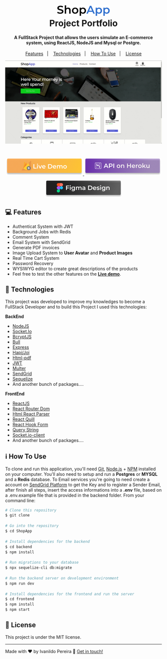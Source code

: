 <h1 align="center">
    <img alt="ShopApp" src="./github/ShopApp.png" />
    <br>
    Project Portfolio 
</h1>
<h4 align="center">
  A FullStack Project that allows the users simulate an E-commerce system, using ReactJS, NodeJS and Mysql or Postgre.
</h4>


<p align="center">
  <a href="#computer-features">Features</a>&nbsp;&nbsp;&nbsp;|&nbsp;&nbsp;&nbsp;
  <a href="#rocket-technologies">Technologies</a>&nbsp;&nbsp;&nbsp;|&nbsp;&nbsp;&nbsp;
  <a href="#information_source-how-to-use">How To Use</a>&nbsp;&nbsp;&nbsp;|&nbsp;&nbsp;&nbsp;
  <a href="#memo-license">License</a>
</p>

<p align="center">
  <img alt="Demo gif" src="./github/demo_video.gif" style="max-width:100%;">  
</p>

<br>
<p align="center">
  <a href="https://shopapp2020-75c0b.web.app/" rel="nofollow">
    <img alt="Live Demo on Firebase Hosting" src="./github/livedemo_button.png" style="max-width:100%;">
  </a>
    <a href="https://shopapp2020.herokuapp.com/" rel="nofollow">
    <img alt="Demo on Heroku" src="./github/demo_button.png" style="max-width:100%;">
  </a>
</p>

<p align="center">
  <a href="https://www.figma.com/file/BJDo8X1kqJZTwTQ1ct5wQB/Mini-E-Commerce?node-id=40%3A2" rel="nofollow">
    <img alt="Design of the project on figma" src="./github/figma_button.png" style="max-width:100%;">
  </a>
</p>

## :computer: Features

- Authenticat System with JWT
- Background Jobs with Redis
- Comment System
- Email System with SendGrid
- Generate PDF invoices
- Image Upload System to **User Avatar** and **Product Images**
- Real Time Cart System
- Password Recovery
- WYSIWYG editor to create great descriptions of the products
- Feel free to test the other features on the [**Live demo**](https://shopapp2020-75c0b.web.app/).

## :rocket: Technologies

This project was developed to improve my knowledges to become a FullStack Developer and to build this Project I used this technologies:

**BackEnd**
- [NodeJS](https://nodejs.org)
- [Socket.Io](https://socket.io/)
- [BcryptJS](https://www.npmjs.com/package/bcrypt)
- [Bull](https://github.com/OptimalBits/bull)
- [Express](https://expressjs.com/)
- [Hapi/Joi](https://hapi.dev/tutorials/validation/?lang=en_US)
- [Html-pdf](https://www.npmjs.com/package/html-pdf)
- [JWT](https://jwt.io/)
- [Multer](https://www.npmjs.com/package/multer)
- [SendGrid](https://sendgrid.com/)
- [Sequelize](https://sequelize.org/)
- And another bunch of packages....


**FrontEnd**
- [ReactJS](https://reactjs.org/)
- [React Router Dom](https://reactrouter.com/)
- [Html React Parser](https://www.npmjs.com/package/html-react-parser)
- [React Quill](https://www.npmjs.com/package/react-quill)
- [React Hook Form](https://react-hook-form.com/)
- [Query String](https://www.npmjs.com/package/query-string)
- [Socket.io-client](https://socket.io/docs/client-api/)
- And another bunch of packages....

## :information_source: How To Use

To clone and run this application, you'll need [Git](https://git-scm.com), [Node.js][nodejs] + [NPM][npm] installed on your computer.
You'll also need to setup and run a **Postgres** or **MYSQL** and a **Redis** database. To Email services you're going to need create a account on [SendGrid Platform](https://sendgrid.com/) to get the Key and to register a Sender Email, after finish all steps, insert the access informations into a **.env** file, based on a .env.example file that is provided in the backend folder.
From your command line:

```bash
# Clone this repository
$ git clone 

# Go into the repository
$ cd ShopApp

# Install dependencies for the backend
$ cd backend
$ npm install

# Run migrations to your database
$ npx sequelize-cli db:migrate

# Run the backend server on development environment
$ npm run dev

# Install dependencies for the frontend and run the server
$ cd frontend
$ npm install
$ npm start
```

## :memo: License

This project is under the MIT license.

---

Made with ♥ by Ivanildo Pereira :wave: [Get in touch!](https://www.linkedin.com/in/ivanildopconceicao/)

[nodejs]: https://nodejs.org/
[npm]: https://www.npmjs.com/
